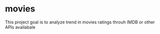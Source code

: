 # movies
This project goal is to analyze trend in movies ratings throuh IMDB or other APIs availabale
